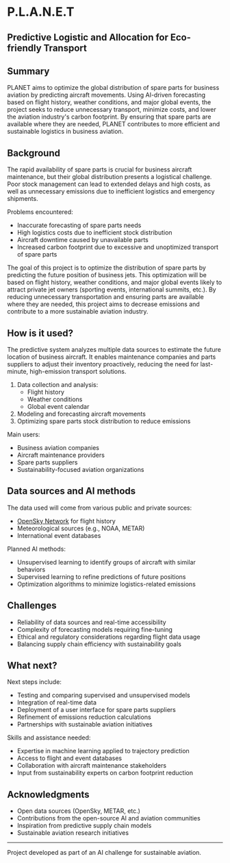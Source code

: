 # P.L.A.N.E.T
## Predictive Logistic and Allocation for Eco-friendly Transport

## Summary
PLANET aims to optimize the global distribution of spare parts for business aviation by predicting aircraft movements. Using AI-driven forecasting based on flight history, weather conditions, and major global events, the project seeks to reduce unnecessary transport, minimize costs, and lower the aviation industry's carbon footprint. By ensuring that spare parts are available where they are needed, PLANET contributes to more efficient and sustainable logistics in business aviation.

## Background
The rapid availability of spare parts is crucial for business aircraft maintenance, but their global distribution presents a logistical challenge. Poor stock management can lead to extended delays and high costs, as well as unnecessary emissions due to inefficient logistics and emergency shipments.

Problems encountered:
* Inaccurate forecasting of spare parts needs
* High logistics costs due to inefficient stock distribution
* Aircraft downtime caused by unavailable parts
* Increased carbon footprint due to excessive and unoptimized transport of spare parts

The goal of this project is to optimize the distribution of spare parts by predicting the future position of business jets. This optimization will be based on flight history, weather conditions, and major global events likely to attract private jet owners (sporting events, international summits, etc.). By reducing unnecessary transportation and ensuring parts are available where they are needed, this project aims to decrease emissions and contribute to a more sustainable aviation industry.

## How is it used?
The predictive system analyzes multiple data sources to estimate the future location of business aircraft. It enables maintenance companies and parts suppliers to adjust their inventory proactively, reducing the need for last-minute, high-emission transport solutions.

1. Data collection and analysis:
   - Flight history
   - Weather conditions
   - Global event calendar
2. Modeling and forecasting aircraft movements
3. Optimizing spare parts stock distribution to reduce emissions

Main users:
* Business aviation companies
* Aircraft maintenance providers
* Spare parts suppliers
* Sustainability-focused aviation organizations

## Data sources and AI methods
The data used will come from various public and private sources:
* [OpenSky Network](https://opensky-network.org/) for flight history
* Meteorological sources (e.g., NOAA, METAR)
* International event databases

Planned AI methods:
* Unsupervised learning to identify groups of aircraft with similar behaviors
* Supervised learning to refine predictions of future positions
* Optimization algorithms to minimize logistics-related emissions


## Challenges
* Reliability of data sources and real-time accessibility
* Complexity of forecasting models requiring fine-tuning
* Ethical and regulatory considerations regarding flight data usage
* Balancing supply chain efficiency with sustainability goals

## What next?
Next steps include:
* Testing and comparing supervised and unsupervised models
* Integration of real-time data
* Deployment of a user interface for spare parts suppliers
* Refinement of emissions reduction calculations
* Partnerships with sustainable aviation initiatives

Skills and assistance needed:
* Expertise in machine learning applied to trajectory prediction
* Access to flight and event databases
* Collaboration with aircraft maintenance stakeholders
* Input from sustainability experts on carbon footprint reduction

## Acknowledgments
* Open data sources (OpenSky, METAR, etc.)
* Contributions from the open-source AI and aviation communities
* Inspiration from predictive supply chain models
* Sustainable aviation research initiatives

---
Project developed as part of an AI challenge for sustainable aviation.

